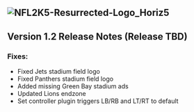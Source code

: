 ## ![NFL2K5-Resurrected-Logo_Horiz5](https://user-images.githubusercontent.com/69597675/125652934-6b21a6c3-e700-4709-8e10-01deb62d37f7.png)

## Version 1.2 Release Notes (Release TBD)
### Fixes:

* Fixed Jets stadium field logo
* Fixed Panthers stadium field logo
* Added missing Green Bay stadium ads
* Updated Lions endzone
* Set controller plugin triggers LB/RB and LT/RT to default
